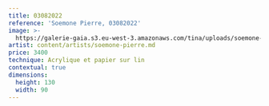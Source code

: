```yaml
---
title: 03082022
reference: 'Soemone Pierre, 03082022'
image: >-
  https://galerie-gaia.s3.eu-west-3.amazonaws.com/tina/uploads/soemone-pierre/pierresoemone_03082022.jpg
artist: content/artists/soemone-pierre.md
price: 3400
technique: Acrylique et papier sur lin
contextual: true
dimensions:
  height: 130
  width: 90
---
```


